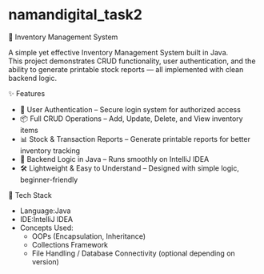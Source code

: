 # namandigital_task2
🏬 Inventory Management System  

A simple yet effective Inventory Management System built in Java.  
This project demonstrates CRUD functionality, user authentication, and the ability to generate printable stock reports — all implemented with clean backend logic.  

✨ Features  
- 🔑 User Authentication – Secure login system for authorized access  
- 📦 Full CRUD Operations – Add, Update, Delete, and View inventory items  
- 📊 Stock & Transaction Reports – Generate printable reports for better inventory tracking  
- 💾 Backend Logic in Java – Runs smoothly on IntelliJ IDEA  
- 🛠️ Lightweight & Easy to Understand – Designed with simple logic, beginner-friendly  

🚀 Tech Stack  
- Language:Java  
- IDE:IntelliJ IDEA  
- Concepts Used: 
  - OOPs (Encapsulation, Inheritance)  
  - Collections Framework  
  - File Handling / Database Connectivity (optional depending on version)  

  

